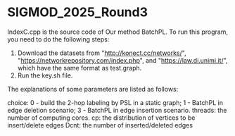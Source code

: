 # SIGMOD_2025_Round3

IndexC.cpp is the source code of Our method BatchPL. To run this program, you need to do the following steps:

1. Download the datasets from "http://konect.cc/networks/", "https://networkrepository.com/index.php", and "https://law.di.unimi.it/", which have the same format as test.graph.
2. Run the key.sh file.

The explanations of some parameters are listed as follows:

choice: 0 - build the 2-hop labeling by PSL in a static graph; 1 - BatchPL in edge deletion scenario; 3 - BatchPL in edge insertion scenario.
threads: the number of computing cores.
cp: the distribution of vertices to be insert/delete edges
Dcnt: the number of inserted/deleted edges
